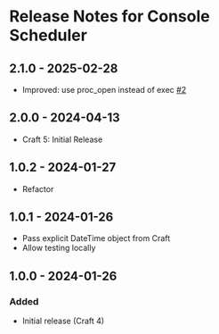 # Release Notes for Console Scheduler

## 2.1.0 - 2025-02-28
- Improved: use proc_open instead of exec [#2](https://github.com/matfish2/craft-console-scheduler/discussions/2)

## 2.0.0 - 2024-04-13
- Craft 5: Initial Release

## 1.0.2 - 2024-01-27
- Refactor

## 1.0.1 - 2024-01-26
- Pass explicit DateTime object from Craft
- Allow testing locally

## 1.0.0 - 2024-01-26
### Added
- Initial release (Craft 4)